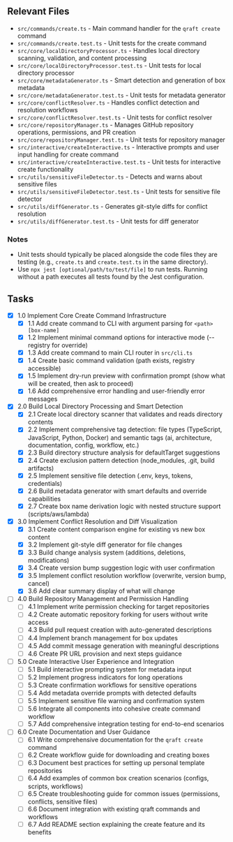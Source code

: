 ## Relevant Files

- `src/commands/create.ts` - Main command handler for the `qraft create` command
- `src/commands/create.test.ts` - Unit tests for the create command
- `src/core/localDirectoryProcessor.ts` - Handles local directory scanning, validation, and content processing
- `src/core/localDirectoryProcessor.test.ts` - Unit tests for local directory processor
- `src/core/metadataGenerator.ts` - Smart detection and generation of box metadata
- `src/core/metadataGenerator.test.ts` - Unit tests for metadata generator
- `src/core/conflictResolver.ts` - Handles conflict detection and resolution workflows
- `src/core/conflictResolver.test.ts` - Unit tests for conflict resolver
- `src/core/repositoryManager.ts` - Manages GitHub repository operations, permissions, and PR creation
- `src/core/repositoryManager.test.ts` - Unit tests for repository manager
- `src/interactive/createInteractive.ts` - Interactive prompts and user input handling for create command
- `src/interactive/createInteractive.test.ts` - Unit tests for interactive create functionality
- `src/utils/sensitiveFileDetector.ts` - Detects and warns about sensitive files
- `src/utils/sensitiveFileDetector.test.ts` - Unit tests for sensitive file detector
- `src/utils/diffGenerator.ts` - Generates git-style diffs for conflict resolution
- `src/utils/diffGenerator.test.ts` - Unit tests for diff generator

### Notes

- Unit tests should typically be placed alongside the code files they are testing (e.g., `create.ts` and `create.test.ts` in the same directory).
- Use `npx jest [optional/path/to/test/file]` to run tests. Running without a path executes all tests found by the Jest configuration.

## Tasks

- [x] 1.0 Implement Core Create Command Infrastructure
  - [x] 1.1 Add create command to CLI with argument parsing for `<path> [box-name]`
  - [x] 1.2 Implement minimal command options for interactive mode (--registry for override)
  - [x] 1.3 Add create command to main CLI router in `src/cli.ts`
  - [x] 1.4 Create basic command validation (path exists, registry accessible)
  - [x] 1.5 Implement dry-run preview with confirmation prompt (show what will be created, then ask to proceed)
  - [x] 1.6 Add comprehensive error handling and user-friendly error messages

- [x] 2.0 Build Local Directory Processing and Smart Detection
  - [x] 2.1 Create local directory scanner that validates and reads directory contents
  - [x] 2.2 Implement comprehensive tag detection: file types (TypeScript, JavaScript, Python, Docker) and semantic tags (ai, architecture, documentation, config, workflow, etc.)
  - [x] 2.3 Build directory structure analysis for defaultTarget suggestions
  - [x] 2.4 Create exclusion pattern detection (node_modules, .git, build artifacts)
  - [x] 2.5 Implement sensitive file detection (.env, keys, tokens, credentials)
  - [x] 2.6 Build metadata generator with smart defaults and override capabilities
  - [x] 2.7 Create box name derivation logic with nested structure support (scripts/aws/lambda)

- [x] 3.0 Implement Conflict Resolution and Diff Visualization
  - [x] 3.1 Create content comparison engine for existing vs new box content
  - [x] 3.2 Implement git-style diff generator for file changes
  - [x] 3.3 Build change analysis system (additions, deletions, modifications)
  - [x] 3.4 Create version bump suggestion logic with user confirmation
  - [x] 3.5 Implement conflict resolution workflow (overwrite, version bump, cancel)
  - [x] 3.6 Add clear summary display of what will change

- [ ] 4.0 Build Repository Management and Permission Handling
  - [ ] 4.1 Implement write permission checking for target repositories
  - [ ] 4.2 Create automatic repository forking for users without write access
  - [ ] 4.3 Build pull request creation with auto-generated descriptions
  - [ ] 4.4 Implement branch management for box updates
  - [ ] 4.5 Add commit message generation with meaningful descriptions
  - [ ] 4.6 Create PR URL provision and next steps guidance

- [ ] 5.0 Create Interactive User Experience and Integration
  - [ ] 5.1 Build interactive prompting system for metadata input
  - [ ] 5.2 Implement progress indicators for long operations
  - [ ] 5.3 Create confirmation workflows for sensitive operations
  - [ ] 5.4 Add metadata override prompts with detected defaults
  - [ ] 5.5 Implement sensitive file warning and confirmation system
  - [ ] 5.6 Integrate all components into cohesive create command workflow
  - [ ] 5.7 Add comprehensive integration testing for end-to-end scenarios

- [ ] 6.0 Create Documentation and User Guidance
  - [ ] 6.1 Write comprehensive documentation for the `qraft create` command
  - [ ] 6.2 Create workflow guide for downloading and creating boxes
  - [ ] 6.3 Document best practices for setting up personal template repositories
  - [ ] 6.4 Add examples of common box creation scenarios (configs, scripts, workflows)
  - [ ] 6.5 Create troubleshooting guide for common issues (permissions, conflicts, sensitive files)
  - [ ] 6.6 Document integration with existing qraft commands and workflows
  - [ ] 6.7 Add README section explaining the create feature and its benefits
